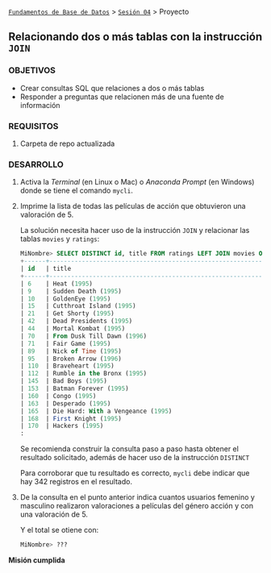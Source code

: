 [`Fundamentos de Base de Datos`](../../Readme.md) > [`Sesión 04`](../Readme.md) > Proyecto
## Relacionando dos o más tablas con la instrucción `JOIN`

### OBJETIVOS
- Crear consultas SQL que relaciones a dos o más tablas
- Responder a preguntas que relacionen más de una fuente de información

### REQUISITOS
1. Carpeta de repo actualizada

### DESARROLLO
1. Activa la _Terminal_ (en Linux o Mac) o _Anaconda Prompt_ (en Windows) donde se tiene el comando `mycli`.

1. Imprime la lista de todas las películas de acción que obtuvieron una valoración de 5.

   La solución necesita hacer uso de la instrucción `JOIN` y relacionar las tablas `movies` y `ratings`:
   ```sql
   MiNombre> SELECT DISTINCT id, title FROM ratings LEFT JOIN movies ON movieid=movies.id WHERE genres LIKE "Action%" AND rating=5 ORDER BY movieid;
   +------+---------------------------------------------------------------------+
   | id   | title                                                               |
   +------+---------------------------------------------------------------------+
   | 6    | Heat (1995)                                                         |
   | 9    | Sudden Death (1995)                                                 |
   | 10   | GoldenEye (1995)                                                    |
   | 15   | Cutthroat Island (1995)                                             |
   | 21   | Get Shorty (1995)                                                   |
   | 42   | Dead Presidents (1995)                                              |
   | 44   | Mortal Kombat (1995)                                                |
   | 70   | From Dusk Till Dawn (1996)                                          |
   | 71   | Fair Game (1995)                                                    |
   | 89   | Nick of Time (1995)                                                 |
   | 95   | Broken Arrow (1996)                                                 |
   | 110  | Braveheart (1995)                                                   |
   | 112  | Rumble in the Bronx (1995)                                          |
   | 145  | Bad Boys (1995)                                                     |
   | 153  | Batman Forever (1995)                                               |
   | 160  | Congo (1995)                                                        |
   | 163  | Desperado (1995)                                                    |
   | 165  | Die Hard: With a Vengeance (1995)                                   |
   | 168  | First Knight (1995)                                                 |
   | 170  | Hackers (1995)                                                      |
   :
   ```
   Se recomienda construir la consulta paso a paso hasta obtener el resultado solicitado, además de hacer uso de la instrucción `DISTINCT`

   Para corroborar que tu resultado es correcto, `mycli` debe indicar que hay 342 registros en el resultado.

1. De la consulta en el punto anterior indica cuantos usuarios femenino y masculino realizaron valoraciones a películas del género acción y con una valoración de 5.

   Y el total se otiene con:
   ```sql
   MiNombre> ???
   ```

__Misión cumplida__

